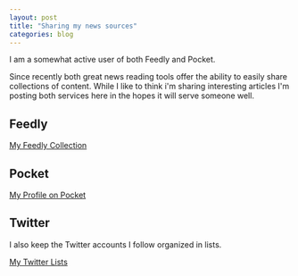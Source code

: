 ```yaml
---
layout: post
title: "Sharing my news sources"
categories: blog
---
```


I am a somewhat active user of both Feedly and Pocket.

Since recently both great news reading tools offer the ability to easily share collections of content. While I like to think i'm sharing interesting articles I'm posting both services here in the hopes it will serve someone well.

## Feedly

[My Feedly Collection](https://feedly.com/johanbove)

## Pocket

[My Profile on Pocket](https://getpocket.com/@924TfA53g3e0Gp1di7d54e3d35p9g50g4f7y39ZebyP45eIem30GTa43W2agAa35)

## Twitter

I also keep the Twitter accounts I follow organized in lists.

[My Twitter Lists](https://twitter.com/johanbove/lists)
